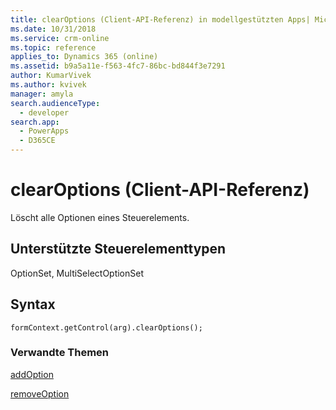 ```yaml
---
title: clearOptions (Client-API-Referenz) in modellgestützten Apps| MicrosoftDocs
ms.date: 10/31/2018
ms.service: crm-online
ms.topic: reference
applies_to: Dynamics 365 (online)
ms.assetid: b9a5a11e-f563-4fc7-86bc-bd844f3e7291
author: KumarVivek
ms.author: kvivek
manager: amyla
search.audienceType:
  - developer
search.app:
  - PowerApps
  - D365CE
---
```

# <a name="clearoptions-client-api-reference"></a>clearOptions (Client-API-Referenz)



Löscht alle Optionen eines Steuerelements. 

## <a name="control-types-supported"></a>Unterstützte Steuerelementtypen

OptionSet, MultiSelectOptionSet

## <a name="syntax"></a>Syntax

`formContext.getControl(arg).clearOptions();`

### <a name="related-topics"></a>Verwandte Themen

[addOption](addOption.md)

[removeOption](removeOption.md) 


